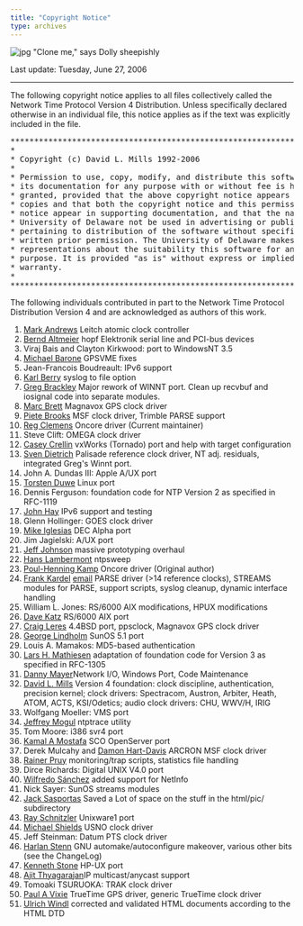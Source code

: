 ```yaml
---
title: "Copyright Notice"
type: archives
---
```


![jpg](/archives/pic/sheepb.jpg) "Clone me," says Dolly sheepishly

Last update: Tuesday, June 27, 2006</csobj>

* * *

The following copyright notice applies to all files collectively called the Network Time Protocol Version 4 Distribution. Unless specifically declared otherwise in an individual file, this notice applies as if the text was explicitly included in the file.  

<pre>***********************************************************************
*                                                                     *
* Copyright (c) David L. Mills 1992-2006                              *
*                                                                     *
* Permission to use, copy, modify, and distribute this software and   *
* its documentation for any purpose with or without fee is hereby     *
* granted, provided that the above copyright notice appears in all    *
* copies and that both the copyright notice and this permission       *
* notice appear in supporting documentation, and that the name        *
* University of Delaware not be used in advertising or publicity      *
* pertaining to distribution of the software without specific,        *
* written prior permission. The University of Delaware makes no       *
* representations about the suitability this software for any         *
* purpose. It is provided "as is" without express or implied          *
* warranty.                                                           *
*                                                                     *
***********************************************************************
</pre>

The following individuals contributed in part to the Network Time Protocol Distribution Version 4 and are acknowledged as authors of this work.

1.  [Mark Andrews](mailto:mark_andrews@isc.org) Leitch atomic clock controller
2.  [Bernd Altmeier](mailto:altmeier@atlsoft.de) hopf Elektronik serial line and PCI-bus devices
3.  Viraj Bais and Clayton Kirkwood: port to WindowsNT 3.5
4.  [Michael Barone](mailto:michael.barone@lmco.com) GPSVME fixes
5.  Jean-Francois Boudreault: IPv6 support
6.  [Karl Berry](mailto:karl@owl.HQ.ileaf.com) syslog to file option
7.  [Greg Brackley](mailto:greg.brackley@bigfoot.com) Major rework of WINNT port. Clean up recvbuf and iosignal code into separate modules.
8.  [Marc Brett](mailto:Marc.Brett@westgeo.com) Magnavox GPS clock driver
9.  [Piete Brooks](mailto:Piete.Brooks@cl.cam.ac.uk) MSF clock driver, Trimble PARSE support
10.  [Reg Clemens](mailto:reg@dwf.com) Oncore driver (Current maintainer)
11.  Steve Clift: OMEGA clock driver
12.  [Casey Crellin](mailto:casey@csc.co.za) vxWorks (Tornado) port and help with target configuration
13.  [Sven Dietrich](mailto:Sven_Dietrich@trimble.COM) Palisade reference clock driver, NT adj. residuals, integrated Greg's Winnt port.
14.  John A. Dundas III: Apple A/UX port
15.  [Torsten Duwe](mailto:duwe@immd4.informatik.uni-erlangen.de) Linux port
16.  Dennis Ferguson: foundation code for NTP Version 2 as specified in RFC-1119
17.  [John Hay](mailto:jhay@icomtek.csir.co.za) IPv6 support and testing
18.  Glenn Hollinger: GOES clock driver
19.  [Mike Iglesias](mailto:iglesias@uci.edu) DEC Alpha port
20.  Jim Jagielski: A/UX port
21.  [Jeff Johnson](mailto:jbj@chatham.usdesign.com) massive prototyping overhaul
22.  [Hans Lambermont](mailto:H.Lambermont@chello.nl) ntpsweep
23.  [Poul-Henning Kamp](mailto:phk@FreeBSD.ORG) Oncore driver (Original author)
24.  [Frank Kardel](http://www4.informatik.uni-erlangen.de/%7ekardel) [email](mailto:kardel@ntp.org) PARSE <GENERIC> driver (>14 reference clocks), STREAMS modules for PARSE, support scripts, syslog cleanup, dynamic interface handling
25.  William L. Jones: RS/6000 AIX modifications, HPUX modifications
26.  [Dave Katz](mailto:dkatz@cisco.com) RS/6000 AIX port
27.  [Craig Leres](mailto:leres@ee.lbl.gov) 4.4BSD port, ppsclock, Magnavox GPS clock driver
28.  [George Lindholm](mailto:lindholm@ucs.ubc.ca) SunOS 5.1 port
29.  Louis A. Mamakos: MD5-based authentication
30.  [Lars H. Mathiesen](mailto:thorinn@diku.dk) adaptation of foundation code for Version 3 as specified in RFC-1305
31.  [Danny Mayer](mailto:mayer@ntp.org)Network I/O, Windows Port, Code Maintenance
32.  [David L. Mills](mailto:mills@udel.edu) Version 4 foundation: clock discipline, authentication, precision kernel; clock drivers: Spectracom, Austron, Arbiter, Heath, ATOM, ACTS, KSI/Odetics; audio clock drivers: CHU, WWV/H, IRIG
33.  Wolfgang Moeller: VMS port
34.  [Jeffrey Mogul](mailto:mogul@pa.dec.com) ntptrace utility
35.  Tom Moore: i386 svr4 port
36.  [Kamal A Mostafa](mailto:kamal@whence.com) SCO OpenServer port
37.  Derek Mulcahy and [Damon Hart-Davis](mailto:d@hd.org) ARCRON MSF clock driver
38.  [Rainer Pruy](mailto:Rainer.Pruy@informatik.uni-erlangen.de) monitoring/trap scripts, statistics file handling
39.  Dirce Richards: Digital UNIX V4.0 port
40.  [Wilfredo Sánchez](mailto:wsanchez@apple.com) added support for NetInfo
41.  Nick Sayer: SunOS streams modules
42.  [Jack Sasportas](mailto:jack@innovativeinternet.com) Saved a Lot of space on the stuff in the html/pic/ subdirectory
43.  [Ray Schnitzler](mailto:schnitz@unipress.com) Unixware1 port
44.  [Michael Shields](mailto:shields@tembel.org) USNO clock driver
45.  Jeff Steinman: Datum PTS clock driver
46.  [Harlan Stenn](mailto:harlan@pfcs.com) GNU automake/autoconfigure makeover, various other bits (see the ChangeLog)
47.  [Kenneth Stone](mailto:ken@sdd.hp.com) HP-UX port
48.  [Ajit Thyagarajan](mailto:ajit@ee.udel.edu)IP multicast/anycast support
49.  Tomoaki TSURUOKA: TRAK clock driver
50.  [Paul A Vixie](mailto:vixie@vix.com) TrueTime GPS driver, generic TrueTime clock driver
51.  [Ulrich Windl](mailto:Ulrich.Windl@rz.uni-regensburg.de) corrected and validated HTML documents according to the HTML DTD